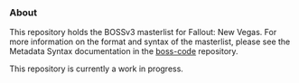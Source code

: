 ### About

This repository holds the BOSSv3 masterlist for Fallout: New Vegas. For more information on the format and syntax of the masterlist, please see the Metadata Syntax documentation in the [boss-code](https://github.com/boss-developers/boss-code) repository.

This repository is currently a work in progress.
